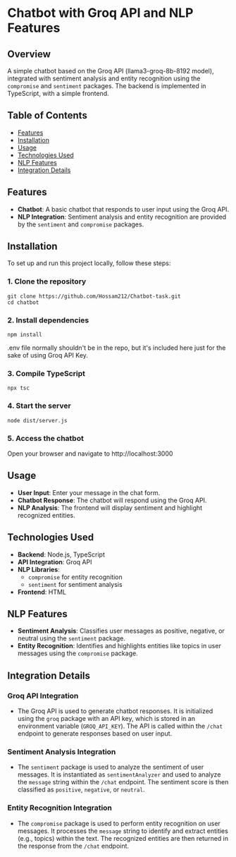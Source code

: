 # Chatbot with Groq API and NLP Features

## Overview

A simple chatbot based on the Groq API (llama3-groq-8b-8192 model), integrated with sentiment analysis and entity recognition using the `compromise` and `sentiment` packages. The backend is implemented in TypeScript, with a simple frontend.

## Table of Contents

- [Features](#features)
- [Installation](#installation)
- [Usage](#usage)
- [Technologies Used](#technologies-used)
- [NLP Features](#nlp-features)
- [Integration Details](#integration-details)

## Features

- **Chatbot**: A basic chatbot that responds to user input using the Groq API.
- **NLP Integration**: Sentiment analysis and entity recognition are provided by the `sentiment` and `compromise` packages.

## Installation

To set up and run this project locally, follow these steps:

### 1. Clone the repository

    git clone https://github.com/Hossam212/Chatbot-task.git
    cd chatbot

### 2. Install dependencies

    npm install

.env file normally shouldn't be in the repo, but it's included here just for the sake of using Groq API Key.

### 3. Compile TypeScript

    npx tsc

### 4. Start the server

    node dist/server.js

### 5. Access the chatbot

Open your browser and navigate to http://localhost:3000

## Usage

- **User Input**: Enter your message in the chat form.
- **Chatbot Response**: The chatbot will respond using the Groq API.
- **NLP Analysis**: The frontend will display sentiment and highlight recognized entities.

## Technologies Used

- **Backend**: Node.js, TypeScript
- **API Integration**: Groq API
- **NLP Libraries**:
  - `compromise` for entity recognition
  - `sentiment` for sentiment analysis
- **Frontend**: HTML

## NLP Features

- **Sentiment Analysis**: Classifies user messages as positive, negative, or neutral using the `sentiment` package.
- **Entity Recognition**: Identifies and highlights entities like topics in user messages using the `compromise` package.

## Integration Details

### Groq API Integration

- The Groq API is used to generate chatbot responses. It is initialized using the `groq` package with an API key, which is stored in an environment variable (`GROQ_API_KEY`). The API is called within the `/chat` endpoint to generate responses based on user input.

### Sentiment Analysis Integration

- The `sentiment` package is used to analyze the sentiment of user messages. It is instantiated as `sentimentAnalyzer` and used to analyze the `message` string within the `/chat` endpoint. The sentiment score is then classified as `positive`, `negative`, or `neutral`.

### Entity Recognition Integration

- The `compromise` package is used to perform entity recognition on user messages. It processes the `message` string to identify and extract entities (e.g., topics) within the text. The recognized entities are then returned in the response from the `/chat` endpoint.

